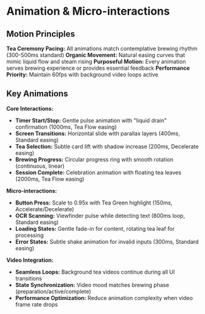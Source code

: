 # Animation & Micro-interactions

## Motion Principles
**Tea Ceremony Pacing:** All animations match contemplative brewing rhythm (300-500ms standard)
**Organic Movement:** Natural easing curves that mimic liquid flow and steam rising
**Purposeful Motion:** Every animation serves brewing experience or provides essential feedback
**Performance Priority:** Maintain 60fps with background video loops active

## Key Animations

**Core Interactions:**
- **Timer Start/Stop:** Gentle pulse animation with "liquid drain" confirmation (1000ms, Tea Flow easing)
- **Screen Transitions:** Horizontal slide with parallax layers (400ms, Standard easing)
- **Tea Selection:** Subtle card lift with shadow increase (200ms, Decelerate easing)
- **Brewing Progress:** Circular progress ring with smooth rotation (continuous, linear)
- **Session Complete:** Celebration animation with floating tea leaves (2000ms, Tea Flow easing)

**Micro-interactions:**
- **Button Press:** Scale to 0.95x with Tea Green highlight (150ms, Accelerate/Decelerate)
- **OCR Scanning:** Viewfinder pulse while detecting text (800ms loop, Standard easing)
- **Loading States:** Gentle fade-in for content, rotating tea leaf for processing
- **Error States:** Subtle shake animation for invalid inputs (300ms, Standard easing)

**Video Integration:**
- **Seamless Loops:** Background tea videos continue during all UI transitions
- **State Synchronization:** Video mood matches brewing phase (preparation/active/complete)
- **Performance Optimization:** Reduce animation complexity when video frame rate drops
